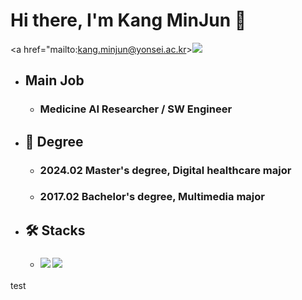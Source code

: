 # Hi there, I'm Kang MinJun 👋
<a href="mailto:kang.minjun@yonsei.ac.kr><img src="https://img.shields.io/badge/Gmail-D14836?style=for-the-badge&logo=gmail&logoColor=white&link=mailto:kang.minjun@yonsei.ac.kr"/></a>

* ## Main Job
  * ### Medicine AI Researcher / SW Engineer

* ## 🏅 Degree
  * ### 2024.02 Master's degree, Digital healthcare major
  * ### 2017.02 Bachelor's degree, Multimedia major

* ## 🛠️ Stacks
  * ### <img src="https://img.shields.io/badge/Python-3776AB?style=for-the-badge&logo=Python&logoColor=white"> <img src="https://img.shields.io/badge/c++-%2300599C.svg?style=for-the-badge&logo=c%2B%2B&logoColor=white"/>

test
